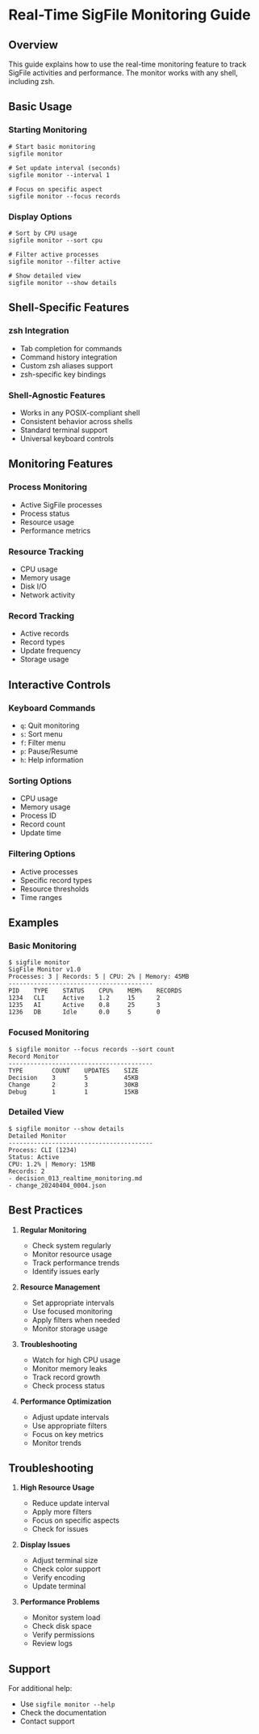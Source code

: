 # Real-Time SigFile Monitoring Guide

## Overview
This guide explains how to use the real-time monitoring feature to track SigFile activities and performance. The monitor works with any shell, including zsh.

## Basic Usage

### Starting Monitoring
```shell
# Start basic monitoring
sigfile monitor

# Set update interval (seconds)
sigfile monitor --interval 1

# Focus on specific aspect
sigfile monitor --focus records
```

### Display Options
```shell
# Sort by CPU usage
sigfile monitor --sort cpu

# Filter active processes
sigfile monitor --filter active

# Show detailed view
sigfile monitor --show details
```

## Shell-Specific Features

### zsh Integration
- Tab completion for commands
- Command history integration
- Custom zsh aliases support
- zsh-specific key bindings

### Shell-Agnostic Features
- Works in any POSIX-compliant shell
- Consistent behavior across shells
- Standard terminal support
- Universal keyboard controls

## Monitoring Features

### Process Monitoring
- Active SigFile processes
- Process status
- Resource usage
- Performance metrics

### Resource Tracking
- CPU usage
- Memory usage
- Disk I/O
- Network activity

### Record Tracking
- Active records
- Record types
- Update frequency
- Storage usage

## Interactive Controls

### Keyboard Commands
- `q`: Quit monitoring
- `s`: Sort menu
- `f`: Filter menu
- `p`: Pause/Resume
- `h`: Help information

### Sorting Options
- CPU usage
- Memory usage
- Process ID
- Record count
- Update time

### Filtering Options
- Active processes
- Specific record types
- Resource thresholds
- Time ranges

## Examples

### Basic Monitoring
```shell
$ sigfile monitor
SigFile Monitor v1.0
Processes: 3 | Records: 5 | CPU: 2% | Memory: 45MB
----------------------------------------
PID    TYPE    STATUS    CPU%    MEM%    RECORDS
1234   CLI     Active    1.2     15      2
1235   AI      Active    0.8     25      3
1236   DB      Idle      0.0     5       0
```

### Focused Monitoring
```shell
$ sigfile monitor --focus records --sort count
Record Monitor
----------------------------------------
TYPE        COUNT    UPDATES    SIZE
Decision    3        5          45KB
Change      2        3          30KB
Debug       1        1          15KB
```

### Detailed View
```shell
$ sigfile monitor --show details
Detailed Monitor
----------------------------------------
Process: CLI (1234)
Status: Active
CPU: 1.2% | Memory: 15MB
Records: 2
- decision_013_realtime_monitoring.md
- change_20240404_0004.json
```

## Best Practices

1. **Regular Monitoring**
   - Check system regularly
   - Monitor resource usage
   - Track performance trends
   - Identify issues early

2. **Resource Management**
   - Set appropriate intervals
   - Use focused monitoring
   - Apply filters when needed
   - Monitor storage usage

3. **Troubleshooting**
   - Watch for high CPU usage
   - Monitor memory leaks
   - Track record growth
   - Check process status

4. **Performance Optimization**
   - Adjust update intervals
   - Use appropriate filters
   - Focus on key metrics
   - Monitor trends

## Troubleshooting

1. **High Resource Usage**
   - Reduce update interval
   - Apply more filters
   - Focus on specific aspects
   - Check for issues

2. **Display Issues**
   - Adjust terminal size
   - Check color support
   - Verify encoding
   - Update terminal

3. **Performance Problems**
   - Monitor system load
   - Check disk space
   - Verify permissions
   - Review logs

## Support

For additional help:
- Use `sigfile monitor --help`
- Check the documentation
- Contact support 